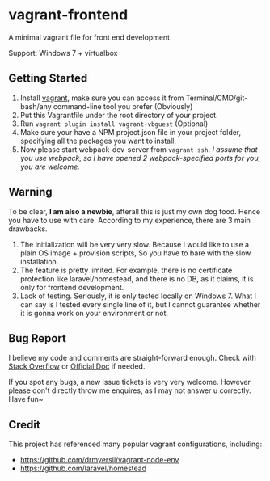 vagrant-frontend
===============

A minimal vagrant file for front end development

Support: Windows 7 + virtualbox

Getting Started
----------------

1. Install [vagrant](https://www.vagrantup.com/downloads.html), make sure you can access it from Terminal/CMD/git-bash/any command-line tool you prefer (Obviously)
2. Put this Vagrantfile under the root directory of your project.
3. Run `vagrant plugin install vagrant-vbguest` (Optional)
4. Make sure your have a NPM project.json file in your project folder, specifying all the packages you want to install.
5. Now please start webpack-dev-server from `vagrant ssh`. *I assume that you use webpack, so I have opened 2 webpack-specified ports for you, you are welcome.*

Warning
-------

To be clear, **I am also a newbie**, afterall this is just my own dog food. Hence you have to use with care. According to my experience, there are 3 main drawbacks.

1. The initialization will be very very slow. Because I would like to use a plain OS image + provision scripts, So you have to bare with the slow installation.
2. The feature is pretty limited. For example, there is no certificate protection like laravel/homestead, and there is no DB, as it claims, it is only for frontend development.
3. Lack of testing. Seriously, it is only tested locally on Windows 7. What I can say is I tested every single line of it, but I cannot guarantee whether it is gonna work on your environment or not.

Bug Report
----------

I believe my code and comments are straight-forward enough. Check with [Stack Overflow](http://stackoverflow.com/questions/tagged/vagrant) or [Official Doc](https://www.vagrantup.com/docs/) if needed.

If you spot any bugs, a new issue tickets is very very welcome. 
However please don't directly throw me enquires, as I may not answer u correctly.
Have fun~

Credit
--------
This project has referenced many popular vagrant configurations, including:

* https://github.com/drmyersii/vagrant-node-env
* https://github.com/laravel/homestead
